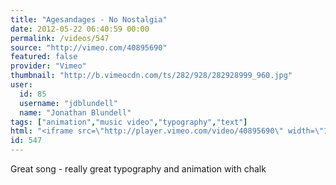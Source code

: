 ```yaml
---
title: "Agesandages - No Nostalgia"
date: 2012-05-22 06:40:59 00:00
permalink: /videos/547
source: "http://vimeo.com/40895690"
featured: false
provider: "Vimeo"
thumbnail: "http://b.vimeocdn.com/ts/282/928/282928999_960.jpg"
user:
  id: 85
  username: "jdblundell"
  name: "Jonathan Blundell"
tags: ["animation","music video","typography","text"]
html: "<iframe src=\"http://player.vimeo.com/video/40895690\" width=\"1280\" height=\"720\" frameborder=\"0\" webkitallowfullscreen mozallowfullscreen allowfullscreen></iframe>"
id: 547
---
```


Great song - really great typography and animation with chalk